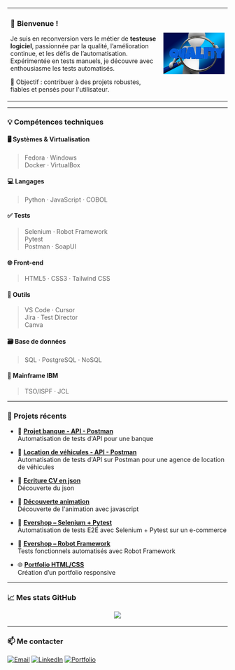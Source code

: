 <table>
<tr>
<td>

### 👋 Bienvenue !

Je suis en reconversion vers le métier de **testeuse logiciel**, passionnée par la qualité, l’amélioration continue, et les défis de l’automatisation.  
Expérimentée en tests manuels, je découvre avec enthousiasme les tests automatisés.

🎯 Objectif : contribuer à des projets robustes, fiables et pensés pour l'utilisateur.

</td>
<td>

<img src="Loupe.jpg" alt="loupe" width="500">

</td>
</tr>
</table>

---

### 💡 Compétences techniques

#### 🖥️ Systèmes & Virtualisation
> Fedora · Windows <br> Docker · VirtualBox

#### 💻 Langages
> Python · JavaScript · COBOL

#### ✅ Tests
> Selenium · Robot Framework <br> Pytest <br> Postman · SoapUI

#### 🌐 Front-end
> HTML5 · CSS3 · Tailwind CSS

#### 🧰 Outils
> VS Code · Cursor <br> Jira · Test Director <br> Canva 

#### 🗃️ Base de données
> SQL · PostgreSQL · NoSQL

#### 🧮 Mainframe IBM
> TSO/ISPF · JCL

---

### 🧪 Projets récents

- 🔎 **[Projet banque - API - Postman](https://github.com/PeggyCM/Projet-de-Test-SQL-API)**  
  Automatisation de tests d'API pour une banque

- 🔎 **[Location de véhicules - API - Postman](https://github.com/PeggyCM/API-pour-la-Gestion-de-Location-de-V-hicules)**  
  Automatisation de tests d'API sur Postman pour une agence de location de véhicules

- 🧪 **[Ecriture CV en json](https://github.com/PeggyCM/CV-API)**  
  Découverte du json

- 🧪 **[Découverte animation](https://github.com/PeggyCM/site_anime)**  
  Découverte de l'animation avec javascript

- 🔎 **[Evershop – Selenium + Pytest](https://github.com/PeggyCM/evershop-selenium)**  
  Automatisation de tests E2E avec Selenium + Pytest sur un e-commerce

- 🔎 **[Evershop – Robot Framework](https://github.com/PeggyCM/evershop-RFW)**  
  Tests fonctionnels automatisés avec Robot Framework

- 🌐 **[Portfolio HTML/CSS](https://peggycm.github.io/Portefolio/)**  
  Création d’un portfolio responsive

---

### 📈 Mes stats GitHub

<p align="center">
  <img src="https://github-readme-stats.vercel.app/api?username=PeggyCM&show_icons=true&hide_title=true&hide=prs&count_private=true&theme=radical" />
</p>

---

### 📫 Me contacter

[![Email](https://img.shields.io/badge/-Email-D14836?style=flat-square&logo=gmail&logoColor=white)](mailto:pcombeaumansour@gmail.com)
[![LinkedIn](https://img.shields.io/badge/-LinkedIn-0A66C2?logo=linkedin&logoColor=white&style=flat-square)](https://www.linkedin.com/in/peggy-combeau-mansour)
[![Portfolio](https://img.shields.io/badge/-Portfolio-000?style=flat-square&logo=internet-explorer&logoColor=white)](https://peggycm.github.io/Portefolio/)
